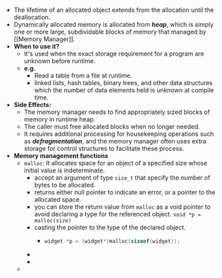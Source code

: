 - The lifetime of an allocated object extends from the allocation until the deallocation.
- Dynamically allocated memory is allocated from _**heap**_, which is simply one or more large, subdividable blocks of memory that managed by [[Memory Manager]].
- **When to use it?**
	- It's used when the exact storage requirement for a program are unknown before runtime.
	- **e.g.**
		- Read a table from a file at runtime.
		- linked lists, hash tables, binary trees, and other data structures which the number of  data elements held is unknown at compile time.
- **Side Effects:**
	- The memory manager needs to find appropriately sized blocks of memory in runtime heap.
	- The caller must free allocated blocks when no longer needed.
	- It requires additional processing for housekeeping operations such as _**defragmentation**_, and the memory manager often uses extra storage for control structures to facilitate these process.
- **Memory management functions**
	- `malloc`:  It allocates space for an object of a specified size whose initial value is indeterminate.
		- accept an argument of type `size_t` that specify the number of bytes to be allocated.
		- returns either null pointer to indicate an error, or a pointer to the allocated space.
		- you can store the return value from `malloc` as a void pointer to avoid declaring a type for the referenced object. `void *p = malloc(size)`
		- casting the pointer to the type of the declared object.
			- ```c
			  widget *p = (widget*)malloc(sizeof(widget));
			  ```
		-
		-
	-